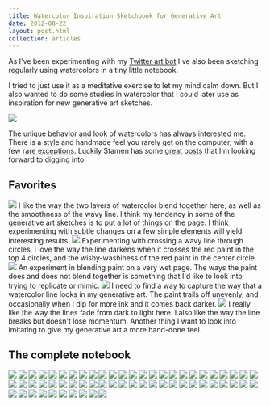 ```yaml
---
title: Watercolor Inspiration Sketchbook for Generative Art
date: 2012-08-22
layout: post.html
collection: articles
---
```


As I've been experimenting with my <a href="https://blog.ejfox.com/articles/artbot/">Twitter art bot</a> I've also been sketching regularly using watercolors in a tiny little notebook. 

I tried to just use it as a meditative exercise to let my mind calm down. But I also wanted to do some studies in watercolor that I could later use as inspiration for new generative art sketches.

<img src="images/lilnotebook/56.jpeg" />

The unique behavior and look of watercolors has always interested me. There is a style and handmade feel you rarely get on the computer, with a few <a href="http://maps.stamen.com/watercolor/#12/40.7111/-73.9294">rare exceptions</a>. Luckily Stamen has some <a href="https://hi.stamen.com/watercolor-process-3dd5135861fe">great</a> <a href="https://hi.stamen.com/watercolor-textures-15de97a4ad8b">posts</a> that I'm looking forward to digging into.

## Favorites
<img src="images/lilnotebook/11.jpeg" />
I like the way the two layers of watercolor blend together here, as well as the smoothness of the wavy line. I think my tendency in some of the generative art sketches is to put a lot of things on the page. I think experimenting with subtle changes on a few simple elements will yield interesting results. 

<img src="images/lilnotebook/14.jpeg" />
Experimenting with crossing a wavy line through circles. I love the way the line darkens when it crosses the red paint in the top 4 circles, and the wishy-washiness of the red paint in the center circle. 

<img src="images/lilnotebook/26.jpeg" />
An experiment in blending paint on a very wet page. The ways the paint does and does not blend together is something that I'd like to look into trying to replicate or mimic. 

<img src="images/lilnotebook/32.jpeg" />
I need to find a way to capture the way that a watercolor line looks in my generative art. The paint trails off unevenly, and occasionally when I dip for more ink and it comes back darker. 

<img src="images/lilnotebook/51.jpeg" />
I really like the way the lines fade from dark to light here. I also like the way the line breaks but doesn't lose momentum. Another thing I want to look into imitating to give my generative art a more hand-done feel.


## The complete notebook
<img src="images/lilnotebook/1.jpeg" />
<img src="images/lilnotebook/2.jpeg" />
<img src="images/lilnotebook/3.jpeg" />
<img src="images/lilnotebook/4.jpeg" />
<img src="images/lilnotebook/5.jpeg" />
<img src="images/lilnotebook/6.jpeg" />
<img src="images/lilnotebook/7.jpeg" />
<img src="images/lilnotebook/8.jpeg" />
<img src="images/lilnotebook/9.jpeg" />
<img src="images/lilnotebook/10.jpeg" />
<img src="images/lilnotebook/11.jpeg" />
<img src="images/lilnotebook/12.jpeg" />
<img src="images/lilnotebook/13.jpeg" />
<img src="images/lilnotebook/14.jpeg" />
<img src="images/lilnotebook/15.jpeg" />
<img src="images/lilnotebook/16.jpeg" />
<img src="images/lilnotebook/17.jpeg" />
<img src="images/lilnotebook/18.jpeg" />
<img src="images/lilnotebook/19.jpeg" />
<img src="images/lilnotebook/20.jpeg" />
<img src="images/lilnotebook/21.jpeg" />
<img src="images/lilnotebook/22.jpeg" />
<img src="images/lilnotebook/23.jpeg" />
<img src="images/lilnotebook/24.jpeg" />
<img src="images/lilnotebook/25.jpeg" />
<img src="images/lilnotebook/26.jpeg" />
<img src="images/lilnotebook/27.jpeg" />
<img src="images/lilnotebook/28.jpeg" />
<img src="images/lilnotebook/29.jpeg" />
<img src="images/lilnotebook/30.jpeg" />
<img src="images/lilnotebook/31.jpeg" />
<img src="images/lilnotebook/32.jpeg" />
<img src="images/lilnotebook/33.jpeg" />
<img src="images/lilnotebook/34.jpeg" />
<img src="images/lilnotebook/35.jpeg" />
<img src="images/lilnotebook/36.jpeg" />
<img src="images/lilnotebook/37.jpeg" />
<img src="images/lilnotebook/38.jpeg" />
<img src="images/lilnotebook/39.jpeg" />
<img src="images/lilnotebook/40.jpeg" />
<img src="images/lilnotebook/41.jpeg" />
<img src="images/lilnotebook/42.jpeg" />
<img src="images/lilnotebook/43.jpeg" />
<img src="images/lilnotebook/44.jpeg" />
<img src="images/lilnotebook/45.jpeg" />
<img src="images/lilnotebook/46.jpeg" />
<img src="images/lilnotebook/47.jpeg" />
<img src="images/lilnotebook/48.jpeg" />
<img src="images/lilnotebook/49.jpeg" />
<img src="images/lilnotebook/50.jpeg" />
<img src="images/lilnotebook/51.jpeg" />
<img src="images/lilnotebook/52.jpeg" />
<img src="images/lilnotebook/53.jpeg" />
<img src="images/lilnotebook/54.jpeg" />
<img src="images/lilnotebook/55.jpeg" />
<img src="images/lilnotebook/56.jpeg" />
<img src="images/lilnotebook/57.jpeg" />
<img src="images/lilnotebook/58.jpeg" />
<img src="images/lilnotebook/59.jpeg" />
<img src="images/lilnotebook/60.jpeg" />
